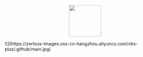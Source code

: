 <p align="center">
  <a href="https:/vbs.plus">
    <img width="100" src="https://zerlous-images.oss-cn-hangzhou.aliyuncs.com/vbs-plus/.github/logo.png">
  </a>
</p>
![](https://zerlous-images.oss-cn-hangzhou.aliyuncs.com/vbs-plus/.github/main.jpg)
